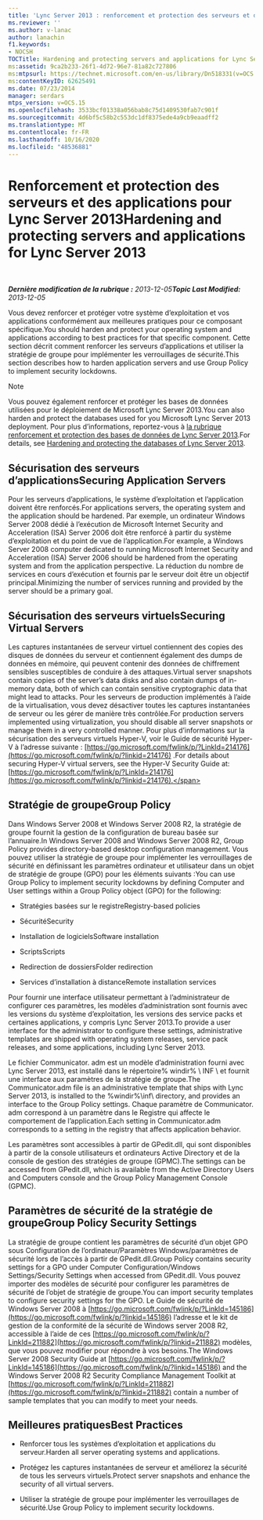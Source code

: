 ```yaml
---
title: 'Lync Server 2013 : renforcement et protection des serveurs et des applications'
ms.reviewer: ''
ms.author: v-lanac
author: lanachin
f1.keywords:
- NOCSH
TOCTitle: Hardening and protecting servers and applications for Lync Server 2013
ms:assetid: 9ca2b233-26f1-4d72-96e7-81a82c727806
ms:mtpsurl: https://technet.microsoft.com/en-us/library/Dn518331(v=OCS.15)
ms:contentKeyID: 62625491
ms.date: 07/23/2014
manager: serdars
mtps_version: v=OCS.15
ms.openlocfilehash: 3533bcf01338a056bab8c75d1409530fab7c901f
ms.sourcegitcommit: 4d6bf5c58b2c553dc1df8375ede4a9cb9eaadff2
ms.translationtype: MT
ms.contentlocale: fr-FR
ms.lasthandoff: 10/16/2020
ms.locfileid: "48536881"
---
```

# <a name="hardening-and-protecting-servers-and-applications-for-lync-server-2013"></a><span data-ttu-id="5023d-102">Renforcement et protection des serveurs et des applications pour Lync Server 2013</span><span class="sxs-lookup"><span data-stu-id="5023d-102">Hardening and protecting servers and applications for Lync Server 2013</span></span>

<div data-xmlns="http://www.w3.org/1999/xhtml">

<div class="topic" data-xmlns="http://www.w3.org/1999/xhtml" data-msxsl="urn:schemas-microsoft-com:xslt" data-cs="https://msdn.microsoft.com/">

<div data-asp="https://msdn2.microsoft.com/asp">



</div>

<div id="mainSection">

<div id="mainBody">

<span> </span>

<span data-ttu-id="5023d-103">_**Dernière modification de la rubrique :** 2013-12-05_</span><span class="sxs-lookup"><span data-stu-id="5023d-103">_**Topic Last Modified:** 2013-12-05_</span></span>

<span data-ttu-id="5023d-104">Vous devez renforcer et protéger votre système d’exploitation et vos applications conformément aux meilleures pratiques pour ce composant spécifique.</span><span class="sxs-lookup"><span data-stu-id="5023d-104">You should harden and protect your operating system and applications according to best practices for that specific component.</span></span> <span data-ttu-id="5023d-105">Cette section décrit comment renforcer les serveurs d’applications et utiliser la stratégie de groupe pour implémenter les verrouillages de sécurité.</span><span class="sxs-lookup"><span data-stu-id="5023d-105">This section describes how to harden application servers and use Group Policy to implement security lockdowns.</span></span>

<div>


> [!NOTE]  
> <span data-ttu-id="5023d-106">Vous pouvez également renforcer et protéger les bases de données utilisées pour le déploiement de Microsoft Lync Server 2013.</span><span class="sxs-lookup"><span data-stu-id="5023d-106">You can also harden and protect the databases used for you Microsoft Lync Server 2013 deployment.</span></span> <span data-ttu-id="5023d-107">Pour plus d’informations, reportez-vous à <A href="lync-server-2013-hardening-and-protecting-databases.md">la rubrique renforcement et protection des bases de données de Lync Server 2013</A>.</span><span class="sxs-lookup"><span data-stu-id="5023d-107">For details, see <A href="lync-server-2013-hardening-and-protecting-databases.md">Hardening and protecting the databases of Lync Server 2013</A>.</span></span>



</div>

<div>

## <a name="securing-application-servers"></a><span data-ttu-id="5023d-108">Sécurisation des serveurs d’applications</span><span class="sxs-lookup"><span data-stu-id="5023d-108">Securing Application Servers</span></span>

<span data-ttu-id="5023d-109">Pour les serveurs d’applications, le système d’exploitation et l’application doivent être renforcés.</span><span class="sxs-lookup"><span data-stu-id="5023d-109">For applications servers, the operating system and the application should be hardened.</span></span> <span data-ttu-id="5023d-110">Par exemple, un ordinateur Windows Server 2008 dédié à l’exécution de Microsoft Internet Security and Acceleration (ISA) Server 2006 doit être renforcé à partir du système d’exploitation et du point de vue de l’application.</span><span class="sxs-lookup"><span data-stu-id="5023d-110">For example, a Windows Server 2008 computer dedicated to running Microsoft Internet Security and Acceleration (ISA) Server 2006 should be hardened from the operating system and from the application perspective.</span></span> <span data-ttu-id="5023d-111">La réduction du nombre de services en cours d’exécution et fournis par le serveur doit être un objectif principal.</span><span class="sxs-lookup"><span data-stu-id="5023d-111">Minimizing the number of services running and provided by the server should be a primary goal.</span></span>

</div>

<div>

## <a name="securing-virtual-servers"></a><span data-ttu-id="5023d-112">Sécurisation des serveurs virtuels</span><span class="sxs-lookup"><span data-stu-id="5023d-112">Securing Virtual Servers</span></span>

<span data-ttu-id="5023d-113">Les captures instantanées de serveur virtuel contiennent des copies des disques de données du serveur et contiennent également des dumps de données en mémoire, qui peuvent contenir des données de chiffrement sensibles susceptibles de conduire à des attaques.</span><span class="sxs-lookup"><span data-stu-id="5023d-113">Virtual server snapshots contain copies of the server’s data disks and also contain dumps of in-memory data, both of which can contain sensitive cryptographic data that might lead to attacks.</span></span> <span data-ttu-id="5023d-114">Pour les serveurs de production implémentés à l’aide de la virtualisation, vous devez désactiver toutes les captures instantanées de serveur ou les gérer de manière très contrôlée.</span><span class="sxs-lookup"><span data-stu-id="5023d-114">For production servers implemented using virtualization, you should disable all server snapshots or manage them in a very controlled manner.</span></span> <span data-ttu-id="5023d-115">Pour plus d’informations sur la sécurisation des serveurs virtuels Hyper-V, voir le Guide de sécurité Hyper-V à l’adresse suivante : [https://go.microsoft.com/fwlink/p/?LinkId=214176](https://go.microsoft.com/fwlink/p/?linkid=214176) .</span><span class="sxs-lookup"><span data-stu-id="5023d-115">For details about securing Hyper-V virtual servers, see the Hyper-V Security Guide at: [https://go.microsoft.com/fwlink/p/?LinkId=214176](https://go.microsoft.com/fwlink/p/?linkid=214176).</span></span>

</div>

<div>

## <a name="group-policy"></a><span data-ttu-id="5023d-116">Stratégie de groupe</span><span class="sxs-lookup"><span data-stu-id="5023d-116">Group Policy</span></span>

<span data-ttu-id="5023d-117">Dans Windows Server 2008 et Windows Server 2008 R2, la stratégie de groupe fournit la gestion de la configuration de bureau basée sur l’annuaire.</span><span class="sxs-lookup"><span data-stu-id="5023d-117">In Windows Server 2008 and Windows Server 2008 R2, Group Policy provides directory-based desktop configuration management.</span></span> <span data-ttu-id="5023d-118">Vous pouvez utiliser la stratégie de groupe pour implémenter les verrouillages de sécurité en définissant les paramètres ordinateur et utilisateur dans un objet de stratégie de groupe (GPO) pour les éléments suivants :</span><span class="sxs-lookup"><span data-stu-id="5023d-118">You can use Group Policy to implement security lockdowns by defining Computer and User settings within a Group Policy object (GPO) for the following:</span></span>

  - <span data-ttu-id="5023d-119">Stratégies basées sur le registre</span><span class="sxs-lookup"><span data-stu-id="5023d-119">Registry-based policies</span></span>

  - <span data-ttu-id="5023d-120">Sécurité</span><span class="sxs-lookup"><span data-stu-id="5023d-120">Security</span></span>

  - <span data-ttu-id="5023d-121">Installation de logiciels</span><span class="sxs-lookup"><span data-stu-id="5023d-121">Software installation</span></span>

  - <span data-ttu-id="5023d-122">Scripts</span><span class="sxs-lookup"><span data-stu-id="5023d-122">Scripts</span></span>

  - <span data-ttu-id="5023d-123">Redirection de dossiers</span><span class="sxs-lookup"><span data-stu-id="5023d-123">Folder redirection</span></span>

  - <span data-ttu-id="5023d-124">Services d’installation à distance</span><span class="sxs-lookup"><span data-stu-id="5023d-124">Remote installation services</span></span>

<span data-ttu-id="5023d-125">Pour fournir une interface utilisateur permettant à l’administrateur de configurer ces paramètres, les modèles d’administration sont fournis avec les versions du système d’exploitation, les versions des service packs et certaines applications, y compris Lync Server 2013.</span><span class="sxs-lookup"><span data-stu-id="5023d-125">To provide a user interface for the administrator to configure these settings, administrative templates are shipped with operating system releases, service pack releases, and some applications, including Lync Server 2013.</span></span>

<span data-ttu-id="5023d-126">Le fichier Communicator. adm est un modèle d’administration fourni avec Lync Server 2013, est installé dans le répertoire% windir% \\ INF \\ et fournit une interface aux paramètres de la stratégie de groupe.</span><span class="sxs-lookup"><span data-stu-id="5023d-126">The Communicator.adm file is an administrative template that ships with Lync Server 2013, is installed to the %windir%\\inf\\ directory, and provides an interface to the Group Policy settings.</span></span> <span data-ttu-id="5023d-127">Chaque paramètre de Communicator. adm correspond à un paramètre dans le Registre qui affecte le comportement de l’application.</span><span class="sxs-lookup"><span data-stu-id="5023d-127">Each setting in Communicator.adm corresponds to a setting in the registry that affects application behavior.</span></span>

<span data-ttu-id="5023d-128">Les paramètres sont accessibles à partir de GPedit.dll, qui sont disponibles à partir de la console utilisateurs et ordinateurs Active Directory et de la console de gestion des stratégies de groupe (GPMC).</span><span class="sxs-lookup"><span data-stu-id="5023d-128">The settings can be accessed from GPedit.dll, which is available from the Active Directory Users and Computers console and the Group Policy Management Console (GPMC).</span></span>

</div>

<div>

## <a name="group-policy-security-settings"></a><span data-ttu-id="5023d-129">Paramètres de sécurité de la stratégie de groupe</span><span class="sxs-lookup"><span data-stu-id="5023d-129">Group Policy Security Settings</span></span>

<span data-ttu-id="5023d-130">La stratégie de groupe contient les paramètres de sécurité d’un objet GPO sous Configuration de l’ordinateur/Paramètres Windows/paramètres de sécurité lors de l’accès à partir de GPedit.dll.</span><span class="sxs-lookup"><span data-stu-id="5023d-130">Group Policy contains security settings for a GPO under Computer Configuration/Windows Settings/Security Settings when accessed from GPedit.dll.</span></span> <span data-ttu-id="5023d-131">Vous pouvez importer des modèles de sécurité pour configurer les paramètres de sécurité de l’objet de stratégie de groupe.</span><span class="sxs-lookup"><span data-stu-id="5023d-131">You can import security templates to configure security settings for the GPO.</span></span> <span data-ttu-id="5023d-132">Le Guide de sécurité de Windows Server 2008 à [https://go.microsoft.com/fwlink/p/?LinkId=145186](https://go.microsoft.com/fwlink/p/?linkid=145186) l’adresse et le kit de gestion de la conformité de la sécurité de Windows server 2008 R2, accessible à l’aide de ces [https://go.microsoft.com/fwlink/p/?LinkId=211882](https://go.microsoft.com/fwlink/p/?linkid=211882) modèles, que vous pouvez modifier pour répondre à vos besoins.</span><span class="sxs-lookup"><span data-stu-id="5023d-132">The Windows Server 2008 Security Guide at [https://go.microsoft.com/fwlink/p/?LinkId=145186](https://go.microsoft.com/fwlink/p/?linkid=145186) and the Windows Server 2008 R2 Security Compliance Management Toolkit at [https://go.microsoft.com/fwlink/p/?LinkId=211882](https://go.microsoft.com/fwlink/p/?linkid=211882) contain a number of sample templates that you can modify to meet your needs.</span></span>

</div>

<div>

## <a name="best-practices"></a><span data-ttu-id="5023d-133">Meilleures pratiques</span><span class="sxs-lookup"><span data-stu-id="5023d-133">Best Practices</span></span>

  - <span data-ttu-id="5023d-134">Renforcer tous les systèmes d’exploitation et applications du serveur.</span><span class="sxs-lookup"><span data-stu-id="5023d-134">Harden all server operating systems and applications.</span></span>

  - <span data-ttu-id="5023d-135">Protégez les captures instantanées de serveur et améliorez la sécurité de tous les serveurs virtuels.</span><span class="sxs-lookup"><span data-stu-id="5023d-135">Protect server snapshots and enhance the security of all virtual servers.</span></span>

  - <span data-ttu-id="5023d-136">Utiliser la stratégie de groupe pour implémenter les verrouillages de sécurité.</span><span class="sxs-lookup"><span data-stu-id="5023d-136">Use Group Policy to implement security lockdowns.</span></span>

</div>

</div>

<span> </span>

</div>

</div>

</div>


